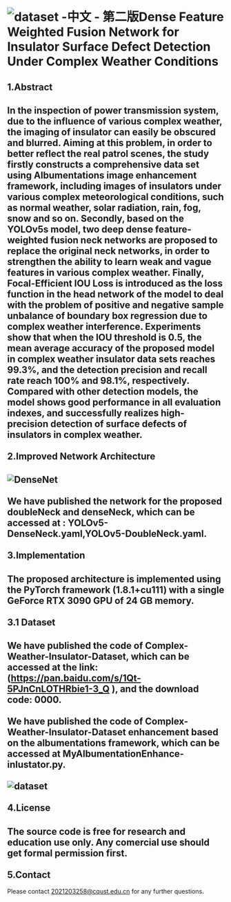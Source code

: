 ![dataset -中文 - 第二版](https://github.com/2462954048/Dense-Feature-Weighted-Fusion-Network-for-Insulator-Detection-Under-Complex-Weather-Conditions/assets/45593319/583a1408-ff15-4a97-91f1-60d9df6d3830)Dense Feature Weighted Fusion Network for Insulator Surface Defect Detection Under Complex Weather Conditions
=
1.Abstract
----
In the inspection of power transmission system, due to the influence of various complex weather, the imaging of insulator can easily be obscured and blurred. Aiming at this problem, in order to better reflect the real patrol scenes, the study firstly constructs a comprehensive data set using Albumentations image enhancement framework, including images of insulators under various complex meteorological conditions, such as normal weather, solar radiation, rain, fog, snow and so on. Secondly, based on the YOLOv5s model, two deep dense feature-weighted fusion neck networks are proposed to replace the original neck networks, in order to strengthen the ability to learn weak and vague features in various complex weather. Finally, Focal-Efficient IOU Loss is introduced as the loss function in the head network of the model to deal with the problem of positive and negative sample unbalance of boundary box regression due to complex weather interference. Experiments show that when the IOU threshold is 0.5, the mean average accuracy of the proposed model in complex weather insulator data sets reaches 99.3%, and the detection precision and recall rate reach 100% and 98.1%, respectively. Compared with other detection models, the model shows good performance in all evaluation indexes, and successfully realizes high-precision detection of surface defects of insulators in complex weather.  <br>  <br>
2.Improved Network Architecture
----
![DenseNet](https://github.com/2462954048/Dense-Feature-Weighted-Fusion-Network-for-Insulator-Detection-Under-Complex-Weather-Conditions/assets/45593319/43d767bf-22da-4a7c-8606-3141808fd8bd)<br>  <br>
We have published the network for the proposed doubleNeck and denseNeck, which can be accessed at : YOLOv5-DenseNeck.yaml,YOLOv5-DoubleNeck.yaml.  <br>  <br>
3.Implementation
----
The proposed architecture is implemented using the PyTorch framework (1.8.1+cu111) with a single GeForce RTX 3090 GPU of 24 GB memory.  <br>  <br>
3.1 Dataset
-----
We have published the code of Complex-Weather-Insulator-Dataset, which can be accessed at the link: (https://pan.baidu.com/s/1Qt-5PJnCnLOTHRbie1-3_Q ), and the download code: 0000.  <br>  <br>
We have published the code of Complex-Weather-Insulator-Dataset enhancement based on the albumentations framework, which can be accessed at MyAlbumentationEnhance-inlustator.py. <br>  <br>
![dataset](https://github.com/2462954048/Dense-Feature-Weighted-Fusion-Network-for-Insulator-Detection-Under-Complex-Weather-Conditions/assets/45593319/39d7ca5f-92dd-44b3-b27b-0c0c21d11d12)<br>  <br>
4.License
----
The source code is free for research and education use only. Any comercial use should get formal permission first.  <br>  <br>
5.Contact
----
Please contact 2021203258@cqust.edu.cn for any further questions.



